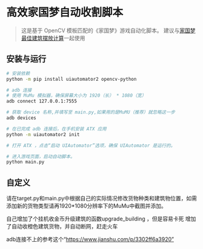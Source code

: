 # 高效家国梦自动收割脚本

> 这是基于 OpenCV 模板匹配的《家国梦》游戏自动化脚本。
> 建议与[家国梦最佳建筑摆放计算](https://github.com/SQRPI/JiaGuoMeng)一起使用

## 安装与运行

```bash
# 安装依赖
python -m pip install uiautomator2 opencv-python

# adb 连接
# 使用 MuMu 模拟器，确保屏幕大小为 1920（长） * 1080（宽）
adb connect 127.0.0.1:7555

# 获取 device 名称,并填写至 main.py,如果用的是MuMU（推荐）就忽略这一步
adb devices

# 在已完成 adb 连接后，在手机安装 ATX 应用
python -m uiautomator2 init

# 打开 ATX ，点击“启动 UIAutomator”选项，确保 UIAutomator 是运行的。

# 进入游戏页面，启动自动脚本。
python main.py
```
## 自定义
请在target.py和main.py中根据自己的实际情况修改货物种类和建筑物位置，如需添加新的货物类型请再1920*1080分辨率下的MuMu中截图并添加。


自己增加了个挂机收金币升级建筑的函数upgrade_building ，但是容易卡死
增加了自动收橙色建筑货物，并自动断网，赶走火车

adb连接不上的参考这个“https://www.jianshu.com/p/3302ff6a3920”